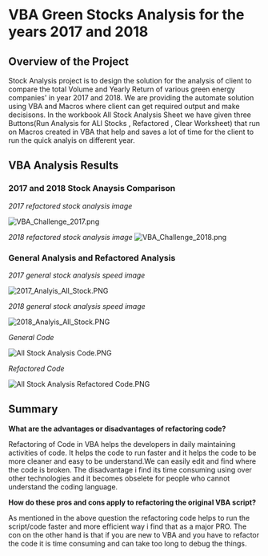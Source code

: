 # VBA Green Stocks Analysis for the years 2017 and 2018

## Overview of the Project 
Stock Analysis project is to design the solution for the analysis of client to compare the total Volume and Yearly Return of various green energy companies' in  year 2017 and 2018. We are providing the automate solution using VBA and Macros  where client can get required output and make decisisons. In the workbook All Stock Analysis Sheet we have given three Buttons(Run Analysis for ALl Stocks , Refactored , Clear Worksheet) that run on Macros created in VBA that help and saves a lot of time for the client to run the quick analyis on different year. 

## VBA Analysis Results 

### 2017 and 2018 Stock Anaysis Comparison 

*2017 refactored stock analysis image*

![VBA_Challenge_2017.png](https://github.com/shivam0921/stock-analysis/blob/main/VBA_Challenge_2017.png)

*2018 refactored stock analysis image*
![VBA_Challenge_2018.png](https://github.com/shivam0921/stock-analysis/blob/main/VBA_Challenge_2018.png)


### General Analysis and Refactored Analysis 

*2017 general stock analysis speed image*

![2017_Analyis_All_Stock.PNG](https://github.com/shivam0921/stock-analysis/blob/main/2017_Analyis_All_Stock.PNG)

*2018 general stock analysis speed image*

![2018_Analyis_All_Stock.PNG](https://github.com/shivam0921/stock-analysis/blob/main/2018_Analyis_All_Stock.PNG)


*General Code*

![All Stock Analysis Code.PNG](https://github.com/shivam0921/stock-analysis/blob/main/All%20Stock%20Analysis%20Code.PNG)


*Refactored Code*

![All Stock Analysis Refactored Code.PNG](https://github.com/shivam0921/stock-analysis/blob/main/All%20Stock%20Analysis%20Refactored%20Code.PNG)

## Summary 

**What are the advantages or disadvantages of refactoring code?**

Refactoring of Code in VBA helps the developers in daily maintaining activities of code. It helps the code to run faster and it helps the code to be more cleaner and easy to be understand.We can easily edit and find where the code is broken. The disadvantage i find its time consuming using over other technologies and it becomes obselete for people who cannot understand the coding language.

**How do these pros and cons apply to refactoring the original VBA script?**

As mentioned in the above question the refactoring code helps to run the script/code faster and more efficient way i find that as a major PRO. The con on the other hand is that if you are new to VBA and you have to refactor the code it is time consuming and can take too long to debug the things.
